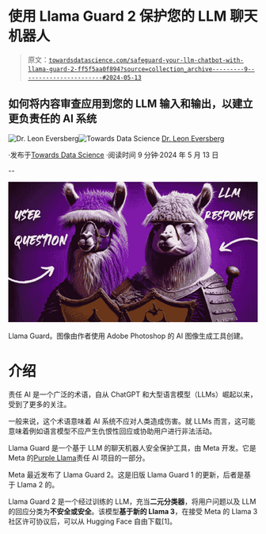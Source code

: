 # 使用 Llama Guard 2 保护您的 LLM 聊天机器人

> 原文：[`towardsdatascience.com/safeguard-your-llm-chatbot-with-llama-guard-2-ff5f5aa0f894?source=collection_archive---------9-----------------------#2024-05-13`](https://towardsdatascience.com/safeguard-your-llm-chatbot-with-llama-guard-2-ff5f5aa0f894?source=collection_archive---------9-----------------------#2024-05-13)

## 如何将内容审查应用到您的 LLM 输入和输出，以建立更负责任的 AI 系统

[](https://medium.com/@leoneversberg?source=post_page---byline--ff5f5aa0f894--------------------------------)![Dr. Leon Eversberg](https://medium.com/@leoneversberg?source=post_page---byline--ff5f5aa0f894--------------------------------)[](https://towardsdatascience.com/?source=post_page---byline--ff5f5aa0f894--------------------------------)![Towards Data Science](https://towardsdatascience.com/?source=post_page---byline--ff5f5aa0f894--------------------------------) [Dr. Leon Eversberg](https://medium.com/@leoneversberg?source=post_page---byline--ff5f5aa0f894--------------------------------)

·发布于[Towards Data Science](https://towardsdatascience.com/?source=post_page---byline--ff5f5aa0f894--------------------------------) ·阅读时间 9 分钟·2024 年 5 月 13 日

--

![](img/f8058b6fb5ad17e0cdf1fd34fe4db5ef.png)

Llama Guard。图像由作者使用 Adobe Photoshop 的 AI 图像生成工具创建。

# 介绍

责任 AI 是一个广泛的术语，自从 ChatGPT 和大型语言模型（LLMs）崛起以来，受到了更多的关注。

一般来说，这个术语意味着 AI 系统不应对人类造成伤害。就 LLMs 而言，这可能意味着例如语言模型不应产生仇恨性回应或协助用户进行非法活动。

Llama Guard 是一个基于 LLM 的聊天机器人安全保护工具，由 Meta 开发。它是 Meta 的[Purple Llama](https://llama.meta.com/purple-llama/)责任 AI 项目的一部分。

Meta 最近发布了 Llama Guard 2。这是旧版 Llama Guard 1 的更新，后者是基于 Llama 2 的。

Llama Guard 2 是一个经过训练的 LLM，充当**二元分类器**，将用户问题以及 LLM 的回应分类为**不安全或安全**。该模型**基于新的 Llama 3**，在接受 Meta 的 Llama 3 社区许可协议后，可以从 Hugging Face 自由下载[1]。
